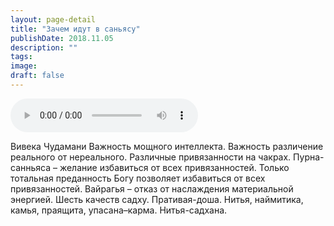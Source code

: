 ```yaml
---
layout: page-detail
title: "Зачем идут в саньясу"
publishDate: 2018.11.05
description: ""
tags:
image:
draft: false
---
```


<audio title="2018.11.05 - Зачем идут в саньясу.mp3" src="/upload/iblock/a34/a34813ce81651bca5d91fad7bae744c6.mp3" controls=""></audio>

 Вивека Чудамани Важность мощного интеллекта. Важность различение реального от нереального. Различные привязанности на чакрах. Пурна-санньяса – желание избавиться от всех привязанностей. Только тотальная преданность Богу позволяет избавиться от всех привязанностей. Вайрагья – отказ от наслаждения материальной энергией. Шесть качеств садху. Пративая-доша. Нитья, наймитика, камья, праящита, упасана–карма. Нитья-садхана. 

  
